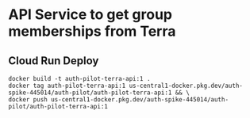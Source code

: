 # API Service to get group memberships from Terra

## Cloud Run Deploy
```console
docker build -t auth-pilot-terra-api:1 .
docker tag auth-pilot-terra-api:1 us-central1-docker.pkg.dev/auth-spike-445014/auth-pilot/auth-pilot-terra-api:1 && \
docker push us-central1-docker.pkg.dev/auth-spike-445014/auth-pilot/auth-pilot-terra-api:1
```